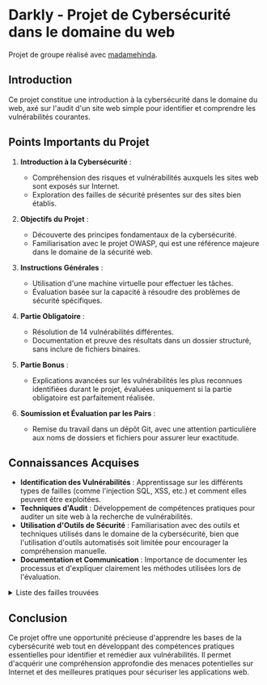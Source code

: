 # Darkly - Projet de Cybersécurité dans le domaine du web

Projet de groupe réalisé avec [madamehinda](https://github.com/madamehinda).

## Introduction

Ce projet constitue une introduction à la cybersécurité dans le domaine du web, axé sur l'audit d'un site web simple pour identifier et comprendre les vulnérabilités courantes.

## Points Importants du Projet

1. **Introduction à la Cybersécurité** :

   - Compréhension des risques et vulnérabilités auxquels les sites web sont exposés sur Internet.
   - Exploration des failles de sécurité présentes sur des sites bien établis.

2. **Objectifs du Projet** :

   - Découverte des principes fondamentaux de la cybersécurité.
   - Familiarisation avec le projet OWASP, qui est une référence majeure dans le domaine de la sécurité web.

3. **Instructions Générales** :

   - Utilisation d'une machine virtuelle pour effectuer les tâches.
   - Évaluation basée sur la capacité à résoudre des problèmes de sécurité spécifiques.

4. **Partie Obligatoire** :

   - Résolution de 14 vulnérabilités différentes.
   - Documentation et preuve des résultats dans un dossier structuré, sans inclure de fichiers binaires.

5. **Partie Bonus** :

   - Explications avancées sur les vulnérabilités les plus reconnues identifiées durant le projet, évaluées uniquement si la partie obligatoire est parfaitement réalisée.

6. **Soumission et Évaluation par les Pairs** :
   - Remise du travail dans un dépôt Git, avec une attention particulière aux noms de dossiers et fichiers pour assurer leur exactitude.

## Connaissances Acquises

- **Identification des Vulnérabilités** : Apprentissage sur les différents types de failles (comme l'injection SQL, XSS, etc.) et comment elles peuvent être exploitées.
- **Techniques d'Audit** : Développement de compétences pratiques pour auditer un site web à la recherche de vulnérabilités.
- **Utilisation d'Outils de Sécurité** : Familiarisation avec des outils et techniques utilisés dans le domaine de la cybersécurité, bien que l'utilisation d'outils automatisés soit limitée pour encourager la compréhension manuelle.
- **Documentation et Communication** : Importance de documenter les processus et d'expliquer clairement les méthodes utilisées lors de l'évaluation.

<details>
<summary>Liste des failles trouvées</summary>
- [Bruteforce](https://github.com/BekxFR/Darkly/blob/main/Bruteforce/Ressources/README.md)
- [Cookie%20Vulnerability](https://github.com/BekxFR/Darkly/blob/main/Cookie%20Vulnerability/Ressources/README.md)
- [Crawlers](https://github.com/BekxFR/Darkly/blob/main/Crawlers/Ressources/README.md)
- [File Inclusion](https://github.com/BekxFR/Darkly/blob/main/File%20Inclusion/Ressources/README.md)
- [Formulaire Survey](https://github.com/BekxFR/Darkly/blob/main/Formulaire%20Survey/Ressources/README.md)
- [Low Admin Pass](https://github.com/BekxFR/Darkly/blob/main/Low%20Admin%20Pass/Ressources/README.md)
- [Modification Redirection](https://github.com/BekxFR/Darkly/blob/main/Modification%20Redirection/Ressources/README.md)
- [Recover](https://github.com/BekxFR/Darkly/blob/main/Bruteforce/Recover/README.md)
- [Request Header](https://github.com/BekxFR/Darkly/blob/main/Request%20Header/Ressources/README.md)
- [SQL Injection Member Search](https://github.com/BekxFR/Darkly/blob/main/SQL%20Injection%20Member%20Search/Ressources/README.md)
- [SQL Injection Search Image](https://github.com/BekxFR/Darkly/blob/main/SQL%20Injection%20Search%20Image/Ressources/README.md)
- [Upload Injection](https://github.com/BekxFR/Darkly/blob/main/Upload%20Injection/Ressources/README.md)
- [XSS Form Injection](https://github.com/BekxFR/Darkly/blob/main/XSS%20Form%20Injection/Ressources/README.md)
- [XSS Url Injection](https://github.com/BekxFR/Darkly/blob/main/XSS%20Url%20Injection/Ressources/README.md)
</details>

## Conclusion

Ce projet offre une opportunité précieuse d'apprendre les bases de la cybersécurité web tout en développant des compétences pratiques essentielles pour identifier et remédier aux vulnérabilités. Il permet d'acquérir une compréhension approfondie des menaces potentielles sur Internet et des meilleures pratiques pour sécuriser les applications web.
